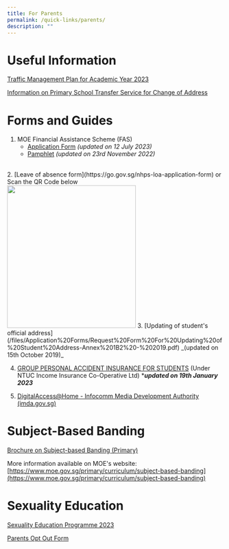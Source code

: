 ```yaml
---
title: For Parents
permalink: /quick-links/parents/
description: ""
---
```

# Useful Information
[Traffic Management Plan for Academic Year 2023](/trafficmanagementplan/)

[Information on Primary School Transfer Service for Change of Address](/files/Information%20Sheets/Annex%20B%20-%20Information%20sheet%20for%20parents.pdf)

# Forms and Guides
1. MOE Financial Assistance Scheme (FAS)
	* [Application Form](/files/Application%20Forms/moe-fas-application-form-oct-2022.pdf) _(updated on 12 July 2023)_
	* [Pamphlet](/files/Information%20Sheets/MOE_FAS_Pamphlet_2023.pdf) _(updated on 23rd November 2022)_
<br>
2. [Leave of absence form](https://go.gov.sg/nhps-loa-application-form) or Scan the QR Code below
<br>
<img src="https://d33wubrfki0l68.cloudfront.net/c07ee306e66d8b164b10e6e7088281b9c1df91d4/0493f/images/gogovnanhua.png" alt="" style="width:300px; height:332px;">
3. [Updating of student's official address](/files/Application%20Forms/Request%20Form%20For%20Updating%20of%20Student%20Address-Annex%201B2%20-%202019.pdf)  _(updated on 15th October 2019)_


4. [GROUP PERSONAL ACCIDENT INSURANCE FOR STUDENTS](/files/Application%20Forms/Product%20Fact%20Sheet%20Year%202023.pdf) (Under NTUC Income Insurance Co-Operative Ltd) ****updated on 19th January 2023***

5. [DigitalAccess@Home - Infocomm Media Development Authority (imda.gov.sg)](https://www.imda.gov.sg/dah)

# Subject-Based Banding
[Brochure on Subject-based Banding (Primary)](/files/Information%20Sheets/1MOE_SBB_ENG_1%20Mar%202018.pdf)

More information available on MOE's website:
[https://www.moe.gov.sg/primary/curriculum/subject-based-banding](https://www.moe.gov.sg/primary/curriculum/subject-based-banding)

# Sexuality Education
[Sexuality Education Programme 2023](/files/Information%20Sheets/Sexuality%20Education%20Programme%202023.pdf)

[Parents Opt Out Form](/files/Application%20Forms/2023%20Parents%20opt%20out%20form.pdf)